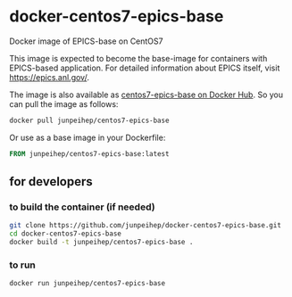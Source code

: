 # docker-centos7-epics-base
Docker image of EPICS-base on CentOS7

This image is expected to become the base-image for containers with EPICS-based application.
For detailed information about EPICS itself, visit https://epics.anl.gov/.

The image is also available as [centos7-epics-base on Docker Hub](https://hub.docker.com/r/junpeihep/centos7-epics-base).
So you can pull the image as follows:
```bash
docker pull junpeihep/centos7-epics-base
```
Or use as a base image in your Dockerfile:
```Dockerfile
FROM junpeihep/centos7-epics-base:latest
```

## for developers
### to build the container (if needed)
```bash
git clone https://github.com/junpeihep/docker-centos7-epics-base.git
cd docker-centos7-epics-base
docker build -t junpeihep/centos7-epics-base .
```
### to run
```bash
docker run junpeihep/centos7-epics-base
```

